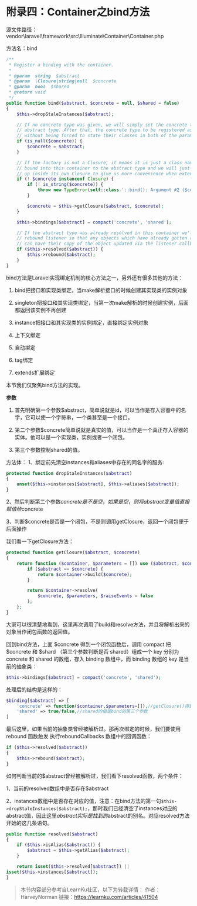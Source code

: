 # 附录四：Container之bind方法

源文件路径：vendor\laravel\framework\src\Illuminate\Container\Container.php

方法名：bind

````php
/**
 * Register a binding with the container.
 *
 * @param  string  $abstract
 * @param  \Closure|string|null  $concrete
 * @param  bool  $shared
 * @return void
 */
public function bind($abstract, $concrete = null, $shared = false)
{
    $this->dropStaleInstances($abstract);

    // If no concrete type was given, we will simply set the concrete type to the
    // abstract type. After that, the concrete type to be registered as shared
    // without being forced to state their classes in both of the parameters.
    if (is_null($concrete)) {
        $concrete = $abstract;
    }

    // If the factory is not a Closure, it means it is just a class name which is
    // bound into this container to the abstract type and we will just wrap it
    // up inside its own Closure to give us more convenience when extending.
    if (! $concrete instanceof Closure) {
        if (! is_string($concrete)) {
            throw new TypeError(self::class.'::bind(): Argument #2 ($concrete) must be of type Closure|string|null');
        }

        $concrete = $this->getClosure($abstract, $concrete);
    }

    $this->bindings[$abstract] = compact('concrete', 'shared');

    // If the abstract type was already resolved in this container we'll fire the
    // rebound listener so that any objects which have already gotten resolved
    // can have their copy of the object updated via the listener callbacks.
    if ($this->resolved($abstract)) {
        $this->rebound($abstract);
    }
}
````

bind方法是Laravel实现绑定机制的核心方法之一，另外还有很多其他的方法：

1) bind把接口和实现类绑定，当make解析接口的时候创建其实现类的实例对象

2) singleton把接口和其实现类绑定，当第一次make解析的时候创建实例，后面都返回该实例不再创建

3) instance把接口和其实现类的实例绑定，直接绑定实例对象

4) 上下文绑定

5) 自动绑定

6) tag绑定

7) extends扩展绑定

本节我们仅聚焦bind方法的实现。

**参数**

1) 首先明确第一个参数$abstract，简单说就是id，可以当作是存入容器中的名字，它可以使一个字符串，一个类甚至是一个接口。

2) 第二个参数$concrete简单说就是真实的值，可以当作是一个真正存入容器的实体。他可以是一个实现类，实例或者一个闭包。

3) 第三个参数控制shared的值。

方法体：
1、绑定前先清空instances和aliases中存在的同名字的服务:

```php
protected function dropStaleInstances($abstract)
{
	unset($this->instances[$abstract], $this->aliases[$abstract]);
}
```

2、然后判断第二个参数$concrete是不是空，如果是空，则将abstract变量值直接赋值给$concrete

3、判断$concrete是否是一个闭包，不是则调用getClosure，返回一个闭包便于后面操作

我们看一下getClosure方法：

```php
protected function getClosure($abstract, $concrete)
{
	return function ($container, $parameters = []) use ($abstract, $concrete) {
		if ($abstract == $concrete) {
			return $container->build($concrete);
		}

		return $container->resolve(
			$concrete, $parameters, $raiseEvents = false
		);
	};
}
```

大家可以很清楚地看到，这里再次调用了build和resolve方法，并且将解析出来的对象当作闭包函数的返回值。

回到bind方法，上面 $concrete 得到一个闭包函数后，调用 compact 把 $concrete 和 $shard （第三个参数判断是否 shared）组成一个 key 分别为 concrete 和 shared 的数组，存入 binding 数组中，而 binding 数组的 key 是当前的抽象类：

```php
$this->bindings[$abstract] = compact('concrete', 'shared');
```

处理后的结构是这样的：

```php
$binding[$abstract] => [
    'concrete' => function($container,$parameters=[]),//getClosure()得到的
    'shared' => true/false,//shared的值是bind的第三个参数
]
```

最后这里，如果当前的抽象类曾经被解析过。那再次绑定的时候，我们要使用 rebound 函数触发 执行reboundCallbacks 数组中的回调函数：

```php
if ($this->resolved($abstract))
{
    $this->rebound($abstract);
}
```

如何判断当前的$abstract曾经被解析过，我们看下resolved函数，两个条件：

1、当前的resolved数组中是否存在$abstract

2、instances数组中是否存在对应的值，注意：在bind方法的第一句`$this->dropStaleInstances($abstract);`，那时我们已经清空了instances对应的abstract值，因此这里$abstract实际是找到的$abstract的别名。对应resolved方法开始的这几条语句。

```php
public function resolved($abstract)
{
    if ($this->isAlias($abstract)) {
        $abstract = $this->getAlias($abstract);
    }

    return isset($this->resolved[$abstract]) ||
isset($this->instances[$abstract]);
}
```



> 本节内容部分参考自LearnKu社区，以下为转载详情：
> 作者：HarveyNorman
> 链接：https://learnku.com/articles/41504

